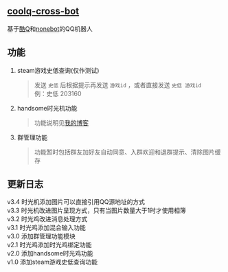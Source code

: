## [coolq-cross-bot](https://github.com/kizx/coolq-cross-bot)
基于[酷Q](https://cqp.cc/)和[nonebot](https://nonebot.cqp.moe/)的QQ机器人

## 功能
1. steam游戏史低查询(仅作测试)
    > 发送 `史低` 后根据提示再发送 `游戏id` ，或者直接发送 `史低 游戏id`  
    例：史低 203160
2. handsome时光机功能
    > 功能说明见[我的博客](https://www.2bboy.com/archives/124.html)  
3. 群管理功能
    > 功能暂时包括群友加好友自动同意、入群欢迎和退群提示、清除图片缓存
                  

## 更新日志
v3.4 时光机添加图片可以直接引用QQ源地址的方式  
v3.3 时光机改进图片呈现方式，只有当图片数量大于1时才使用相簿  
v3.2 时光鸡改进消息处理方式  
v3.1 时光鸡添加混合输入功能  
v3.0 添加群管理功能模块  
v2.1 时光鸡添加时光鸡绑定功能  
v2.0 添加handsome时光鸡功能  
v1.0 添加steam游戏史低查询功能